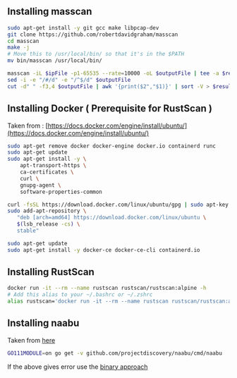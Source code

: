 ## Installing masscan
```bash
sudo apt-get install -y git gcc make libpcap-dev
git clone https://github.com/robertdavidgraham/masscan
cd masscan
make -j
# Move this to /usr/local/bin/ so that it's in the $PATH
mv bin/masscan /usr/local/bin/

masscan -iL $ipFile -p1-65535 --rate=10000 -oL $outputFile | tee -a $resultDir/log.txt
sed -i -e "/#/d" -e "/^$/d" $outputFile
cut -d" " -f3,4 $outputFile | awk '{print($2","$1)}' | sort -V > $resultDir/$domain.masscan-sorted.txt
```

## Installing Docker ( Prerequisite for RustScan )
Taken from : [https://docs.docker.com/engine/install/ubuntu/](https://docs.docker.com/engine/install/ubuntu/)
```bash
sudo apt-get remove docker docker-engine docker.io containerd runc
sudo apt-get update
sudo apt-get install -y \
    apt-transport-https \
    ca-certificates \
    curl \
    gnupg-agent \
    software-properties-common

curl -fsSL https://download.docker.com/linux/ubuntu/gpg | sudo apt-key add -
sudo add-apt-repository \
   "deb [arch=amd64] https://download.docker.com/linux/ubuntu \
   $(lsb_release -cs) \
   stable"

sudo apt-get update
sudo apt-get install -y docker-ce docker-ce-cli containerd.io
```

## Installing RustScan
```bash
docker run -it --rm --name rustscan rustscan/rustscan:alpine -h
# Add this alias to your ~/.bashrc or ~/.zshrc
alias rustscan='docker run -it --rm --name rustscan rustscan/rustscan:alpine'
```

## Installing naabu
Taken from [here](https://github.com/projectdiscovery/naabu#from-source)
```bash
GO111MODULE=on go get -v github.com/projectdiscovery/naabu/cmd/naabu
```
If the above gives error use the [binary approach](https://github.com/projectdiscovery/naabu#from-binary)
